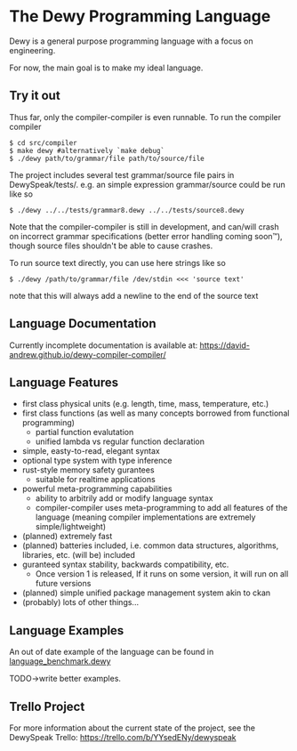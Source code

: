 # The Dewy Programming Language
Dewy is a general purpose programming language with a focus on engineering. 

For now, the main goal is to make my ideal language.

## Try it out
Thus far, only the compiler-compiler is even runnable. To run the compiler compiler

    $ cd src/compiler
    $ make dewy #alternatively `make debug`
    $ ./dewy path/to/grammar/file path/to/source/file

The project includes several test grammar/source file pairs in DewySpeak/tests/. e.g. an simple expression grammar/source could be run like so

    $ ./dewy ../../tests/grammar8.dewy ../../tests/source8.dewy

Note that the compiler-compiler is still in development, and can/will crash on incorrect grammar specifications (better error handling coming soon™), though source files shouldn't be able to cause crashes.

To run source text directly, you can use here strings like so

    $ ./dewy /path/to/grammar/file /dev/stdin <<< 'source text'

note that this will always add a newline to the end of the source text

## Language Documentation
Currently incomplete documentation is available at: https://david-andrew.github.io/dewy-compiler-compiler/

## Language Features
* first class physical units (e.g. length, time, mass, temperature, etc.)
* first class functions (as well as many concepts borrowed from functional programming)
    * partial function evalutation
    * unified lambda vs regular function declaration
* simple, easty-to-read, elegant syntax
* optional type system with type inference
* rust-style memory safety gurantees
    * suitable for realtime applications
* powerful meta-programming capabilities 
    * ability to arbitrily add or modify language syntax
    * compiler-compiler uses meta-programming to add all features of the language (meaning compiler implementations are extremely simple/lightweight)
* (planned) extremely fast
* (planned) batteries included, i.e. common data structures, algorithms, libraries, etc. (will be) included
* guranteed syntax stability, backwards compatibility, etc.
    * Once version 1 is released, If it runs on some version, it will run on all future versions
* (planned) simple unified package management system akin to ckan
* (probably) lots of other things...

## Language Examples
An out of date example of the language can be found in [language_benchmark.dewy](resources/language_ideas/example_programs/language_benchmark.dewy)

TODO->write better examples.

## Trello Project
For more information about the current state of the project, see the DewySpeak Trello: https://trello.com/b/YYsedENy/dewyspeak
